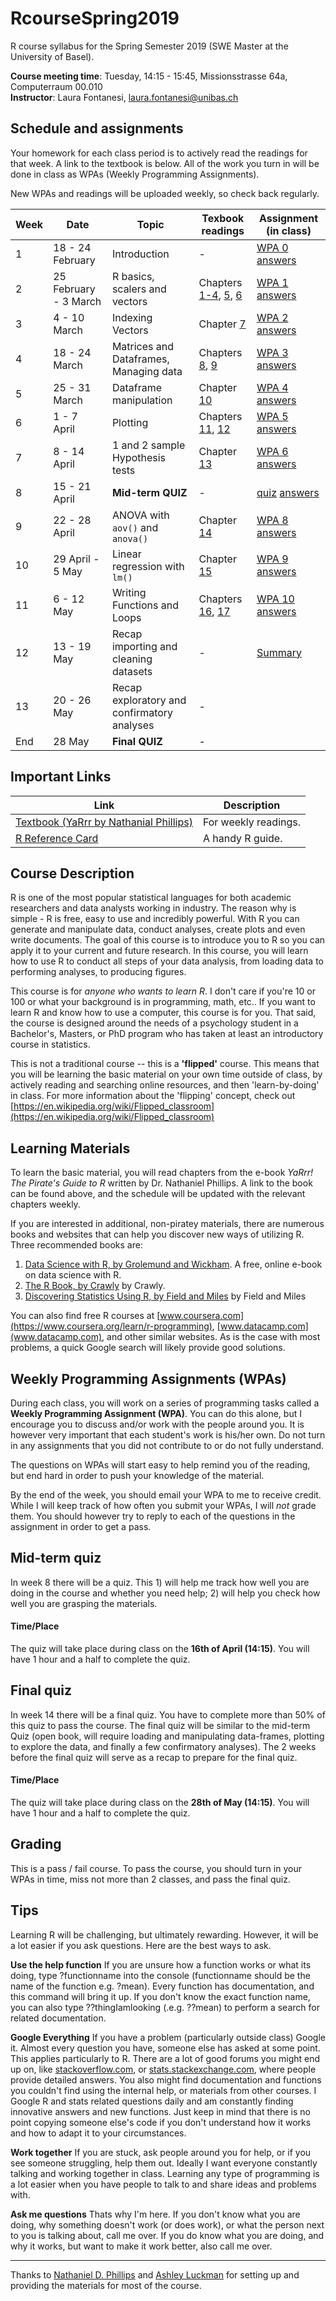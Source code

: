 # RcourseSpring2019
R course syllabus for the Spring Semester 2019 (SWE Master at the University of Basel).

**Course meeting time**: Tuesday, 14:15 - 15:45, Missionsstrasse 64a, Computerraum 00.010 <br/>
**Instructor**: Laura Fontanesi, [laura.fontanesi@unibas.ch](mailto:laura.fontanesi@unibas.ch)


## Schedule and assignments
Your homework for each class period is to actively read the readings for that week. A link to the textbook is below. All of the work you turn in will be done in class as WPAs (Weekly Programming Assignments).

New WPAs and readings will be uploaded weekly, so check back regularly.

| Week | Date | Topic | Texbook readings | Assignment (in class) |
| ------ | ------ | ------------------------ | ----------------- | ---------------------- |
| 1 | 18 - 24 February | Introduction | - | [WPA 0](https://github.com/laurafontanesi/RcourseSpring2019/blob/master/notebooks/wpa_0.ipynb) [answers](https://github.com/laurafontanesi/RcourseSpring2019/blob/master/notebooks/wpa_0_answers.ipynb)|
| 2 | 25 February - 3 March | R basics, scalers and vectors | Chapters [1-4](https://bookdown.org/ndphillips/YaRrr/), [5](https://bookdown.org/ndphillips/YaRrr/scalersvectors.html), [6](https://bookdown.org/ndphillips/YaRrr/vectorfunctions.html) | [WPA 1](https://github.com/laurafontanesi/RcourseSpring2019/blob/master/notebooks/wpa_1.ipynb) [answers](https://github.com/laurafontanesi/RcourseSpring2019/blob/master/notebooks/wpa_1_answers.ipynb)|
| 3 | 4 - 10 March | Indexing Vectors | Chapter [7](https://bookdown.org/ndphillips/YaRrr/vectorindexing.html) | [WPA 2](https://github.com/laurafontanesi/RcourseSpring2019/blob/master/notebooks/wpa_2.ipynb) [answers](https://github.com/laurafontanesi/RcourseSpring2019/blob/master/notebooks/wpa_2_answers.ipynb)|
| 4 | 18 - 24 March | Matrices and Dataframes, Managing data | Chapters [8](https://bookdown.org/ndphillips/YaRrr/matricesdataframes.html), [9](https://bookdown.org/ndphillips/YaRrr/importingdata.html) | [WPA 3](https://github.com/laurafontanesi/RcourseSpring2019/blob/master/notebooks/wpa_3.ipynb) [answers](https://github.com/laurafontanesi/RcourseSpring2019/blob/master/notebooks/wpa_3_answers.ipynb)|
| 5 | 25 - 31 March | Dataframe manipulation | Chapter [10](https://bookdown.org/ndphillips/YaRrr/advanceddataframe.html) | [WPA 4](https://github.com/laurafontanesi/RcourseSpring2019/blob/master/notebooks/wpa_4.ipynb) [answers](https://github.com/laurafontanesi/RcourseSpring2019/blob/master/notebooks/wpa_4_answers.ipynb) |
| 6 | 1 - 7 April | Plotting | Chapters [11](https://bookdown.org/ndphillips/YaRrr/plotting1.html),  [12](https://bookdown.org/ndphillips/YaRrr/plotting2.html) | [WPA 5](https://github.com/laurafontanesi/RcourseSpring2019/blob/master/notebooks/wpa_5.ipynb) [answers](https://github.com/laurafontanesi/RcourseSpring2019/blob/master/notebooks/wpa_5_answers.ipynb)|
| 7 | 8 - 14 April | 1 and 2 sample Hypothesis tests | Chapter [13](https://bookdown.org/ndphillips/YaRrr/htests.html) |  [WPA 6](https://github.com/laurafontanesi/RcourseSpring2019/blob/master/notebooks/wpa_6.ipynb) [answers](https://github.com/laurafontanesi/RcourseSpring2019/blob/master/notebooks/wpa_6_answers.ipynb)|
| 8 | 15 - 21 April | **Mid-term QUIZ** | - | [quiz](https://github.com/laurafontanesi/RcourseSpring2019/blob/master/notebooks/quiz_April16_2019.ipynb) [answers](https://github.com/laurafontanesi/RcourseSpring2019/blob/master/notebooks/quiz_April16_2019_answers.ipynb)|
| 9 | 22 - 28 April | ANOVA with `aov()` and `anova()` | Chapter [14](https://bookdown.org/ndphillips/YaRrr/anova.html) | [WPA 8](https://github.com/laurafontanesi/RcourseSpring2019/blob/master/notebooks/wpa_8.ipynb) [answers](https://github.com/laurafontanesi/RcourseSpring2019/blob/master/notebooks/wpa_8_answers.ipynb)|
| 10 | 29 April - 5 May | Linear regression with `lm()` | Chapter [15](https://bookdown.org/ndphillips/YaRrr/regression.html) | [WPA 9](https://github.com/laurafontanesi/RcourseSpring2019/blob/master/notebooks/wpa_9.ipynb) [answers](https://github.com/laurafontanesi/RcourseSpring2019/blob/master/notebooks/wpa_9_answers.ipynb)|
| 11 | 6 - 12 May | Writing Functions and Loops | Chapters [16](https://bookdown.org/ndphillips/YaRrr/functions.html), [17](https://bookdown.org/ndphillips/YaRrr/loops.html) | [WPA 10](https://github.com/laurafontanesi/RcourseSpring2019/blob/master/notebooks/wpa_10.ipynb) [answers](https://github.com/laurafontanesi/RcourseSpring2019/blob/master/notebooks/wpa_10_answers.ipynb) |
| 12 | 13 - 19 May | Recap importing and cleaning datasets | - | [Summary](https://github.com/laurafontanesi/RcourseSpring2019/blob/master/notebooks/Summary.ipynb)|
| 13 | 20 - 26 May | Recap exploratory and confirmatory analyses | - | |
| End | 28 May | **Final QUIZ** | - | |


## Important Links
Link | Description 
-------------------- | ----------------------------------- 
[Textbook (YaRrr by Nathanial Phillips)](https://bookdown.org/ndphillips/YaRrr/) | For weekly readings.
[R Reference Card](http://nathanieldphillips.com/wp-content/uploads/2016/03/RReferenceCard.pdf) | A handy R guide.


## Course Description
R is one of the most popular statistical languages for both academic researchers and data analysts working in industry. The reason why is simple - R is free, easy to use and incredibly powerful. With R you can generate and manipulate data, conduct analyses, create plots and even write documents. The goal of this course is to introduce you to R so you can apply it to your current and future research. In this course, you will learn how to use R to conduct all steps of your data analysis, from loading data to performing analyses, to producing figures.

This course is for *anyone who wants to learn R*. I don't care if you're 10 or 100 or what your background is in programming, math, etc.. If you want to learn R and know how to use a computer, this course is for you. That said, the course is designed around the needs of a psychology student in a Bachelor's, Masters, or PhD program who has taken at least an introductory course in statistics.

This is not a traditional course -- this is a **'flipped'** course. This means that you will be learning the basic material on your own time outside of class, by actively reading and searching online resources, and then 'learn-by-doing' in class. For more information about the 'flipping' concept, check out [https://en.wikipedia.org/wiki/Flipped_classroom](https://en.wikipedia.org/wiki/Flipped_classroom)


## Learning Materials
To learn the basic material, you will read chapters from the e-book *YaRrr! The Pirate's Guide to R* written by Dr. Nathaniel Phillips. A link to the book can be found above, and the schedule will be updated with the relevant chapters weekly.

If you are interested in additional, non-piratey materials, there are numerous books and websites that can help you discover new ways of utilizing R. Three recommended books are:

1. [Data Science with R, by Grolemund and Wickham](http://r4ds.had.co.nz/). A free, online e-book on data science with R.
2. [The R Book, by Crawly](http://goo.gl/sYB5rs) by Crawly.
3. [Discovering Statistics Using R, by Field and Miles](http://goo.gl/WNKxjb) by Field and Miles

You can also find free R courses at [www.coursera.com](https://www.coursera.org/learn/r-programming), [www.datacamp.com](www.datacamp.com), and other similar websites. As is the case with most problems, a quick Google search will likely provide good solutions.


## Weekly Programming Assignments (WPAs)
During each class, you will work on a series of programming tasks called a **Weekly Programming Assignment (WPA)**. You can do this alone, but I encourage you to discuss and/or work with the people around you. It is however very important that each student's work is his/her own. Do not turn in any assignments that you did not contribute to or do not fully understand.

The questions on WPAs will start easy to help remind you of the reading, but end hard in order to push your knowledge of the material. 

By the end of the week, you should email your WPA to me to receive credit. While I will keep track of how often you submit your WPAs, I will *not* grade them. You should however try to reply to each of the questions in the assignment in order to get a pass.


## Mid-term quiz
In week 8 there will be a quiz. This 1) will help me track how well you are doing in the course and whether you need help; 2) will help you check how well you are grasping the materials. 

#### Time/Place
The quiz will take place during class on the **16th of April (14:15)**. You will have 1 hour and a half to complete the quiz.

## Final quiz
In week 14 there will be a final quiz. You have to complete more than 50% of this quiz to pass the course. The final quiz will be similar to the mid-term Quiz (open book, will require loading and manipulating data-frames, plotting to explore the data, and finally a few confirmatory analyses). The 2 weeks before the final quiz will serve as a recap to prepare for the final quiz.

#### Time/Place
The quiz will take place during class on the **28th of May (14:15)**. You will have 1 hour and a half to complete the quiz.

## Grading
This is a pass / fail course. To pass the course, you should turn in your WPAs in time, miss not more than 2 classes, and pass the final quiz.

## Tips
Learning R will be challenging, but ultimately rewarding. However, it will be a lot easier if you ask questions. Here are the best ways to ask.

**Use the help function**
If you are unsure how a function works or what its doing, type ?functionname into the console (functionname should be the name of the function e.g. ?mean). Every function has documentation, and this command will bring it up. If you don't know the exact function name, you can also type ??thingIamlooking (.e.g. ??mean) to perform a search for related documentation.

**Google Everything**
If you have a problem (particularly outside class) Google it. Almost every question you have, someone else has asked at some point. This applies particularly to R. There are a lot of good forums you might end up on, like [stackoverflow.com](http://stackoverflow.com/tags/r/), or [stats.stackexchange.com](http://stats.stackexchange.com/questions/tagged/r), where people provide detailed answers. You also might find documentation and functions you couldn't find using the internal help, or materials from other courses. I Google R and stats related questions daily and am constantly finding innovative answers and new functions. Just keep in mind that there is no point copying someone else's code if you don't understand how it works and how to adapt it to your circumstances.

**Work together**
If you are stuck, ask people around you for help, or if you see someone struggling, help them out. Ideally I want everyone constantly talking and working together in class. Learning any type of programming is a lot easier when you have people to talk to and share ideas and problems with. 

**Ask me questions**
Thats why I'm here. If you don't know what you are doing, why something doesn't work (or does work), or what the person next to you is talking about, call me over. If you do know what you are doing, and why it works, but want to make it work better, also call me over.

---
Thanks to [Nathaniel D. Phillips](http://nathanieldphillips.com/) and [Ashley Luckman](https://www.wbs.ac.uk/about/person/ashley-luckman) for setting up and providing the materials for most of the course.
